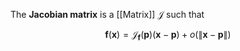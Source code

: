 The **Jacobian matrix** is a [[Matrix]] $\mathcal{J}$ such that

$$
\mathbf{f}(\mathbf{x}) = \mathcal{J}_\mathbf{f}(\mathbf{p}) (\mathbf{x} - \mathbf{p})+ o( \lVert \mathbf{x} - \mathbf{p} \rVert )
$$